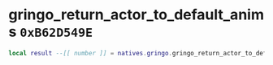 # gringo_return_actor_to_default_anims `0xB62D549E`

```lua
local result --[[ number ]] = natives.gringo.gringo_return_actor_to_default_anims(_unk0 --[[ number ]])
```